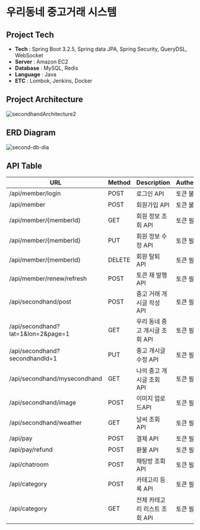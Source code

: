 # 우리동네 중고거래 시스템

## Project Tech

* **Tech** : Spring Boot 3.2.5, Spring data JPA, Spring Security, QueryDSL, WebSocket
* **Server** : Amazon EC2
* **Database** : MySQL, Redis
* **Language** : Java
* **ETC** : Lombok, Jenkins, Docker

## Project Architecture

![secondhandArchitecture2](https://github.com/user-attachments/assets/29f55f68-abff-498b-84d3-6a7370fbd099)

## ERD Diagram


![second-db-dia](https://github.com/user-attachments/assets/5a62baaf-54e7-4768-94ad-8792315413b2)

## API Table

|URL|Method|Description|Authentication|other|
|----------|-----|-----|-----|-----|
|/api/member/login|POST|로그인 API|토큰 불필요|
|/api/member|POST|회원가입 API|토큰 불필요| |
|/api/member/{memberId}|GET|회원 정보 조회 API|토큰 필요|
|/api/member/{memberId}|PUT|회원 정보 수정 API|토큰 필요||
|/api/member/{memberId}|DELETE|회원 탈퇴 API|토큰 필요||
|/api/member/renew/refresh|POST|토큰 재 발행 API|토큰 필요||
|/api/secondhand/post|POST|중고 거래 개시글 작성 API|토큰 필요||
|/api/secondhand?lat=1&lon=2&page=1|GET|우리 동네 중고 개시글 조회 API|토큰 필요|lat, lon, page 파라미터 필요|
|/api/secondhand?secondhandId=1|PUT|중고 개시글 수정 API|토큰 필요|secondhandId 파라미터 필요|
|/api/secondhand/mysecondhand|GET|나의 중고 개시글 조회 API|토큰 필요|page, memberId 파라미터 필요|
|/api/secondhand/image|POST|이미지 업로드API|토큰 필요|
|/api/secondhand/weather|GET|날씨 조회 API|토큰 필요|lat, lon 파라미터 필요|
|/api/pay|POST|결제 API|토큰 필요|
|/api/pay/refund|POST|환불 API|토큰 필요|
|/api/chatroom|POST|채팅방 조회 API|토큰 필요|
|/api/category|POST|카테고리 등록 API|토큰 필요|
|/api/category|GET|전체 카테고리 리스트 조회 API|토큰 필요|
